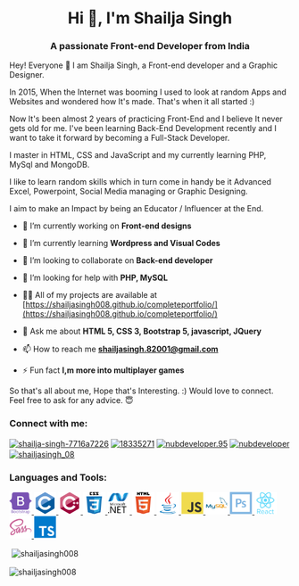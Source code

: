 <h1 align="center">Hi 👋, I'm Shailja Singh</h1>
<h3 align="center">A passionate Front-end Developer from India</h3>

<p>Hey! Everyone 👋 I am Shailja Singh, a Front-end developer and a Graphic Designer. 

In 2015, When the Internet was booming I used to look at random Apps and Websites and wondered how It's made. That's when it all started :)

Now It's been almost 2 years of practicing Front-End and I believe It never gets old for me.
I've been learning Back-End Development recently and I want to take it forward by becoming a Full-Stack Developer.

I master in HTML, CSS and JavaScript and my currently learning PHP, MySql and MongoDB.

I like to learn random skills which in turn come in handy be it Advanced Excel, Powerpoint, Social Media managing or Graphic Designing. 

I aim to make an Impact by being an Educator / Influencer at the End.
</p>

- 🔭 I’m currently working on **Front-end designs**

- 🌱 I’m currently learning **Wordpress and Visual Codes**

- 👯 I’m looking to collaborate on **Back-end developer**

- 🤝 I’m looking for help with **PHP, MySQL**

- 👨‍💻 All of my projects are available at [https://shailjasingh008.github.io/completeportfolio/](https://shailjasingh008.github.io/completeportfolio/)

- 💬 Ask me about **HTML 5, CSS 3, Bootstrap 5, javascript, JQuery**

- 📫 How to reach me **shailjasingh.82001@gmail.com**

- ⚡ Fun fact **I,m more into multiplayer games**

<p> So that's all about me, Hope that's Interesting. :)
Would love to connect. Feel free to ask for any advice. 😇</p>

<h3 align="left">Connect with me:</h3>
<p align="left">
<a href="https://linkedin.com/in/shailja-singh-7716a7226" target="blank"><img align="center" src="https://raw.githubusercontent.com/rahuldkjain/github-profile-readme-generator/master/src/images/icons/Social/linked-in-alt.svg" alt="shailja-singh-7716a7226" height="30" width="40" /></a>
<a href="https://stackoverflow.com/users/18335271" target="blank"><img align="center" src="https://raw.githubusercontent.com/rahuldkjain/github-profile-readme-generator/master/src/images/icons/Social/stack-overflow.svg" alt="18335271" height="30" width="40" /></a>
<a href="https://instagram.com/nubdeveloper.95" target="blank"><img align="center" src="https://raw.githubusercontent.com/rahuldkjain/github-profile-readme-generator/master/src/images/icons/Social/instagram.svg" alt="nubdeveloper.95" height="30" width="40" /></a>
<a href="https://www.behance.net/nubdeveloper" target="blank"><img align="center" src="https://raw.githubusercontent.com/rahuldkjain/github-profile-readme-generator/master/src/images/icons/Social/behance.svg" alt="nubdeveloper" height="30" width="40" /></a>
<a href="https://twitter.com/shailjasingh_08" target="blank"><img align="center" src="https://raw.githubusercontent.com/rahuldkjain/github-profile-readme-generator/master/src/images/icons/Social/twitter.svg" alt="shailjasingh_08" height="30" width="40" /></a>
</p>

<h3 align="left">Languages and Tools:</h3>
<p align="left"> <a href="https://getbootstrap.com" target="_blank" rel="noreferrer"> <img src="https://raw.githubusercontent.com/devicons/devicon/master/icons/bootstrap/bootstrap-plain-wordmark.svg" alt="bootstrap" width="40" height="40"/> </a> <a href="https://www.cprogramming.com/" target="_blank" rel="noreferrer"> <img src="https://raw.githubusercontent.com/devicons/devicon/master/icons/c/c-original.svg" alt="c" width="40" height="40"/> </a> <a href="https://www.w3schools.com/cpp/" target="_blank" rel="noreferrer"> <img src="https://raw.githubusercontent.com/devicons/devicon/master/icons/cplusplus/cplusplus-original.svg" alt="cplusplus" width="40" height="40"/> </a> <a href="https://www.w3schools.com/css/" target="_blank" rel="noreferrer"> <img src="https://raw.githubusercontent.com/devicons/devicon/master/icons/css3/css3-original-wordmark.svg" alt="css3" width="40" height="40"/> </a> <a href="https://dotnet.microsoft.com/" target="_blank" rel="noreferrer"> <img src="https://raw.githubusercontent.com/devicons/devicon/master/icons/dot-net/dot-net-original-wordmark.svg" alt="dotnet" width="40" height="40"/> </a> <a href="https://www.w3.org/html/" target="_blank" rel="noreferrer"> <img src="https://raw.githubusercontent.com/devicons/devicon/master/icons/html5/html5-original-wordmark.svg" alt="html5" width="40" height="40"/> </a> <a href="https://www.java.com" target="_blank" rel="noreferrer"> <img src="https://raw.githubusercontent.com/devicons/devicon/master/icons/java/java-original.svg" alt="java" width="40" height="40"/> </a> <a href="https://developer.mozilla.org/en-US/docs/Web/JavaScript" target="_blank" rel="noreferrer"> <img src="https://raw.githubusercontent.com/devicons/devicon/master/icons/javascript/javascript-original.svg" alt="javascript" width="40" height="40"/> </a> <a href="https://www.mysql.com/" target="_blank" rel="noreferrer"> <img src="https://raw.githubusercontent.com/devicons/devicon/master/icons/mysql/mysql-original-wordmark.svg" alt="mysql" width="40" height="40"/> </a> <a href="https://www.photoshop.com/en" target="_blank" rel="noreferrer"> <img src="https://raw.githubusercontent.com/devicons/devicon/master/icons/photoshop/photoshop-line.svg" alt="photoshop" width="40" height="40"/> </a> <a href="https://reactjs.org/" target="_blank" rel="noreferrer"> <img src="https://raw.githubusercontent.com/devicons/devicon/master/icons/react/react-original-wordmark.svg" alt="react" width="40" height="40"/> </a> <a href="https://sass-lang.com" target="_blank" rel="noreferrer"> <img src="https://raw.githubusercontent.com/devicons/devicon/master/icons/sass/sass-original.svg" alt="sass" width="40" height="40"/> </a> <a href="https://www.typescriptlang.org/" target="_blank" rel="noreferrer"> <img src="https://raw.githubusercontent.com/devicons/devicon/master/icons/typescript/typescript-original.svg" alt="typescript" width="40" height="40"/> </a> </p>

<p>&nbsp;<img align="center" src="https://github-readme-stats.vercel.app/api?username=shailjasingh008&show_icons=true&locale=en" alt="shailjasingh008" /></p>

<p><img align="center" src="https://github-readme-streak-stats.herokuapp.com/?user=shailjasingh008&" alt="shailjasingh008" /></p>
